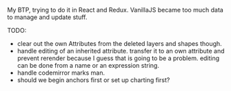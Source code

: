 My BTP, trying to do it in React and Redux. VanillaJS became too much data to manage and update stuff.


TODO:

  * clear out the own Attributes from the deleted layers and shapes though.
  * handle editing of an inherited attribute. transfer it to an own attribute and prevent rerender because I guess that is going to be a problem. editing can be done from a name or an expression string.
  * handle codemirror marks man.
  * should we begin anchors first or set up charting first?